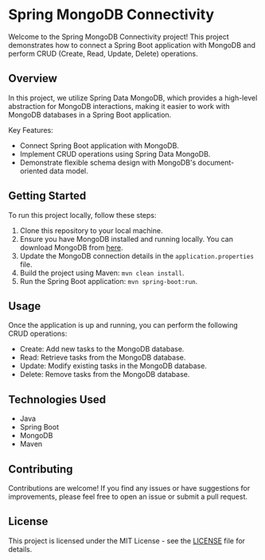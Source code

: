 # Spring MongoDB Connectivity

Welcome to the Spring MongoDB Connectivity project! This project demonstrates how to connect a Spring Boot application with MongoDB and perform CRUD (Create, Read, Update, Delete) operations.

## Overview

In this project, we utilize Spring Data MongoDB, which provides a high-level abstraction for MongoDB interactions, making it easier to work with MongoDB databases in a Spring Boot application.

Key Features:
- Connect Spring Boot application with MongoDB.
- Implement CRUD operations using Spring Data MongoDB.
- Demonstrate flexible schema design with MongoDB's document-oriented data model.

## Getting Started

To run this project locally, follow these steps:

1. Clone this repository to your local machine.
2. Ensure you have MongoDB installed and running locally. You can download MongoDB from [here](https://www.mongodb.com/try/download/community).
3. Update the MongoDB connection details in the `application.properties` file.
4. Build the project using Maven: `mvn clean install`.
5. Run the Spring Boot application: `mvn spring-boot:run`.

## Usage

Once the application is up and running, you can perform the following CRUD operations:

- Create: Add new tasks to the MongoDB database.
- Read: Retrieve tasks from the MongoDB database.
- Update: Modify existing tasks in the MongoDB database.
- Delete: Remove tasks from the MongoDB database.

## Technologies Used

- Java
- Spring Boot
- MongoDB
- Maven

## Contributing

Contributions are welcome! If you find any issues or have suggestions for improvements, please feel free to open an issue or submit a pull request.

## License

This project is licensed under the MIT License - see the [LICENSE](LICENSE) file for details.
